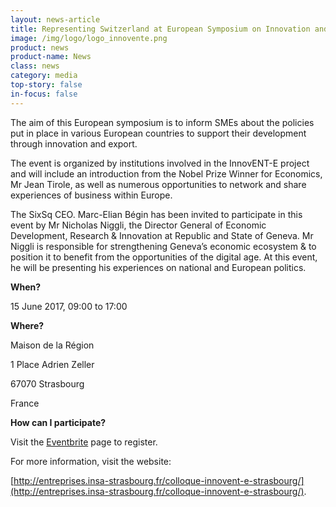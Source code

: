 ```yaml
---
layout: news-article
title: Representing Switzerland at European Symposium on Innovation and Export Policies for SMEs in Europe
image: /img/logo/logo_innovente.png
product: news
product-name: News
class: news
category: media
top-story: false
in-focus: false
---
```


The aim of this European symposium is to inform SMEs about the policies put in place in various European countries to support their development through innovation and export.

The event is organized by institutions involved in the InnovENT-E project and will include an introduction from the Nobel Prize Winner for Economics, Mr Jean Tirole, as well as numerous opportunities to network and share experiences of business within Europe.

The SixSq CEO. Marc-Elian Bégin has been invited to participate in this event by Mr Nicholas Niggli, the Director General of Economic Development, Research & Innovation at Republic and State of Geneva. Mr Niggli is responsible for strengthening Geneva’s economic ecosystem & to position it to benefit from the opportunities of the digital age. At this event, he will be presenting his experiences on national and European politics.

**When?**

15 June 2017, 09:00 to 17:00

**Where?**

Maison de la Région

1 Place Adrien Zeller

67070 Strasbourg

France

**How can I participate?**

Visit the [Eventbrite](https://www.eventbrite.fr/e/billets-rencontres-innovent-e-politiques-innovation-export-pour-les-pme-en-europe-33172538957) page to register.

For more information, visit the website:

[http://entreprises.insa-strasbourg.fr/colloque-innovent-e-strasbourg/](http://entreprises.insa-strasbourg.fr/colloque-innovent-e-strasbourg/).